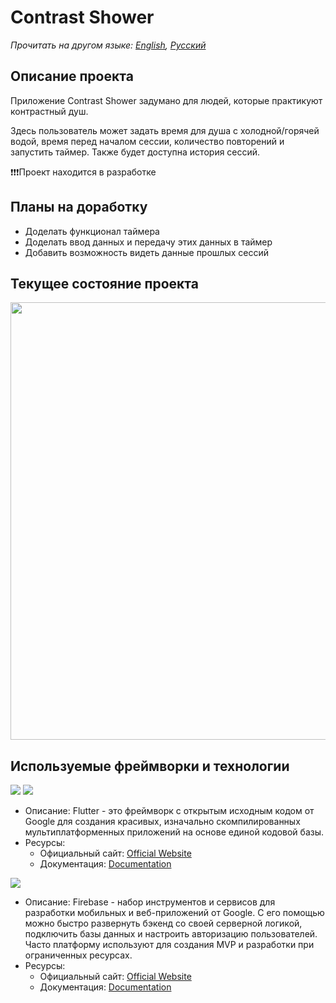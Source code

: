 # Contrast Shower

_Прочитать на другом языке: [English](README.md), [Русский](README.ru.md)_

## Описание проекта

Приложение Contrast Shower задумано для людей, которые практикуют контрастный душ.

Здесь пользователь может задать время для душа с холодной/горячей водой, время перед началом сессии, количество повторений и запустить таймер. Также будет доступна история сессий.

❗❗❗Проект находится в разработке

## Планы на доработку

- Доделать функционал таймера
- Доделать ввод данных и передачу этих данных в таймер
- Добавить возможность видеть данные прошлых сессий

## Текущее состояние проекта

<img src="assets/demo/demo.png" width="700" />

## Используемые фреймворки и технологии

<img src="https://img.shields.io/badge/Flutter%20-%2302569B.svg?&style=for-the-badge&logo=Flutter&logoColor=white" />

<img src="https://img.shields.io/badge/dart-%230175C2.svg?&style=for-the-badge&logo=dart&logoColor=white"/>

* Описание: Flutter - это фреймворк с открытым исходным кодом от Google для создания красивых, изначально скомпилированных мультиплатформенных приложений на основе единой кодовой базы.
* Ресурсы:
  * Официальный сайт: [Official Website](https://flutter.dev/)
  * Документация: [Documentation](https://docs.flutter.dev/)

<img src="https://img.shields.io/badge/firebase%20-%23039BE5.svg?&style=for-the-badge&logo=firebase"/>

* Описание: Firebase - набор инструментов и сервисов для разработки мобильных и веб-приложений от Google. С его помощью можно быстро развернуть бэкенд со своей серверной логикой, подключить базы данных и настроить авторизацию пользователей. Часто платформу используют для создания MVP и разработки при ограниченных ресурсах.
* Ресурсы:
  * Официальный сайт: [Official Website](https://firebase.google.com/)
  * Документация: [Documentation](https://firebase.google.com/docs?hl=ru)